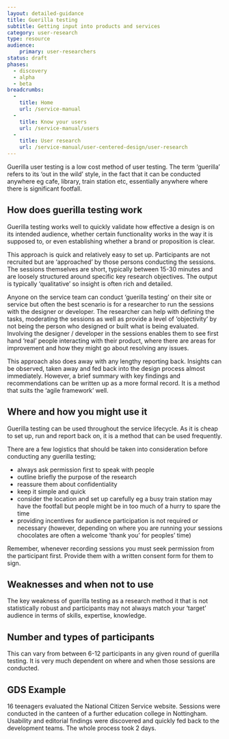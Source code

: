 ```yaml
---
layout: detailed-guidance
title: Guerilla testing
subtitle: Getting input into products and services
category: user-research
type: resource
audience:
    primary: user-researchers
status: draft
phases:
  - discovery
  - alpha
  - beta
breadcrumbs:
  -
    title: Home
    url: /service-manual
  -
    title: Know your users
    url: /service-manual/users
  -
    title: User research
    url: /service-manual/user-centered-design/user-research
---
```


Guerilla user testing is a low cost method of user testing. The term ‘guerilla’ refers to its ‘out in the wild’ style, in the fact that it can be conducted anywhere eg cafe, library, train station etc, essentially anywhere where there is significant footfall.

## How does guerilla testing work

Guerilla testing works well to quickly validate how effective a design is on its intended audience, whether certain functionality works in the way it is supposed to, or even establishing whether a brand or proposition is clear.

This approach is quick and relatively easy to set up. Participants are not recruited but are ‘approached’ by those persons conducting the sessions. The sessions themselves are short, typically between 15-30 minutes and are loosely structured around specific key research objectives. The output is typically ‘qualitative’ so insight is often rich and detailed.

Anyone on the service team can conduct ‘guerilla testing’ on their site or service but often the best scenario is for a researcher to run the sessions with the designer or developer. The researcher can help with defining the tasks, moderating the sessions as well as provide a level of ‘objectivity’ by not being the person who designed or built what is being evaluated. Involving the designer / developer in the sessions enables them to see first hand ‘real’ people interacting with their product, where there are areas for improvement and how they might go about resolving any issues.

This approach also does away with any lengthy reporting back. Insights can be observed, taken away and fed back into the design process almost immediately. However, a brief summary with key findings and recommendations can be written up as a more formal record. It is a method that suits the ‘agile framework’ well.

## Where and how you might use it

Guerilla testing can be used throughout the service lifecycle. As it is cheap to set up, run and report back on, it is a method that can be used frequently.

There are a few logistics that should be taken into consideration before conducting any guerilla testing;

* always ask permission first to speak with people
* outline briefly the purpose of the research
* reassure them about confidentiality
* keep it simple and quick
* consider the location and set up carefully eg a busy train station may have the footfall but people might be in too much of a hurry to spare the time
* providing incentives for audience participation is not required or necessary (however, depending on where you are running your sessions chocolates are often a welcome ‘thank you’ for peoples’ time)

Remember, whenever recording sessions you must seek permission from the participant first. Provide them with a written consent form for them to sign.

## Weaknesses and when not to use

The key weakness of guerilla testing as a research method it that is not statistically robust and participants may not always match your ‘target’ audience in terms of skills, expertise, knowledge.

## Number and types of participants

This can vary from between 6-12 participants in any given round of guerilla testing. It is very much dependent on where and when those sessions are conducted.

## GDS Example

16 teenagers evaluated the National Citizen Service website. Sessions were conducted in the canteen of a further education college in Nottingham. Usability and editorial findings were discovered and quickly fed back to the development teams. The whole process took 2 days.
